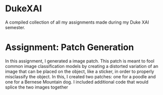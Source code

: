 # DukeXAI
A compiled collection of all my assignments made during my Duke XAI semester.

# Assignment: Patch Generation
In this assignment, I generated a image patch. This patch is meant to fool common image classification models by creating a distorted variation of an image that can be placed on the object, like a sticker, in order to properly misclassify the object. In this, I created two patches: one for a poodle and one for a Bernese Mountain dog. I included additional code that would splice the two images together 
